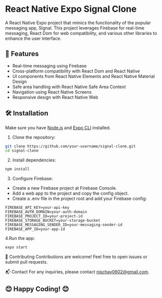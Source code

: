 # React Native Expo Signal Clone

A React Native Expo project that mimics the functionality of the popular messaging app, Signal. This project leverages Firebase for real-time messaging, React Dom for web compatibility, and various other libraries to enhance the user interface.

## 🚀 Features

- Real-time messaging using Firebase
- Cross-platform compatibility with React Dom and React Native
- UI components from React Native Elements and React Native Material Design
- Safe area handling with React Native Safe Area Context
- Navigation using React Native Screens
- Responsive design with React Native Web

## 🛠 Installation
Make sure you have [Node.js](https://nodejs.org/) and [Expo CLI](https://docs.expo.dev/get-started/installation/) installed.

1. Clone the repository:

```bash
git clone https://github.com/your-username/signal-clone.git
cd signal-clone
```

2. Install dependencies:
``` bash
npm install
```

3. Configure Firebase:
- Create a new Firebase project at Firebase Console.
- Add a web app to the project and copy the config object.
- Create a .env file in the project root and add your Firebase config:
``` env
FIREBASE_API_KEY=your-api-key
FIREBASE_AUTH_DOMAIN=your-auth-domain
FIREBASE_PROJECT_ID=your-project-id
FIREBASE_STORAGE_BUCKET=your-storage-bucket
FIREBASE_MESSAGING_SENDER_ID=your-messaging-sender-id
FIREBASE_APP_ID=your-app-id
```

4.Run the app:
```bash
expo start
```

🤝 Contributing
Contributions are welcome! Feel free to open issues or submit pull requests.

📬 Contact
For any inquiries, please contact nischay0602@gmail.com.

## 😊 Happy Coding! 😊



